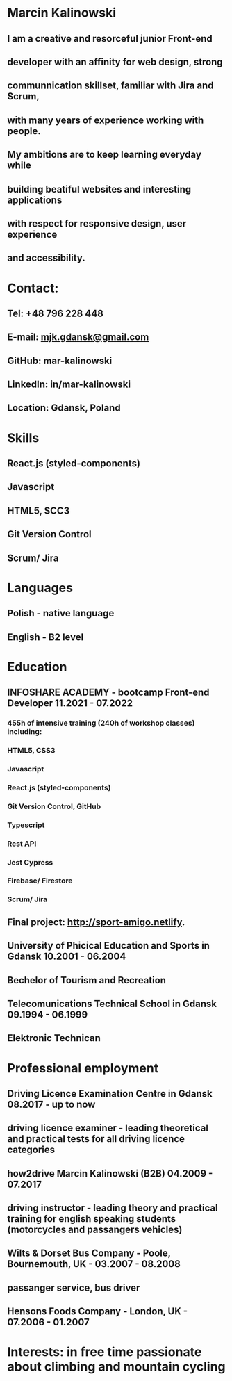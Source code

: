 # Marcin Kalinowski

## I am a creative and resorceful junior Front-end

## developer with an affinity for web design, strong

## communnication skillset, familiar with Jira and Scrum,

## with many years of experience working with people.

## My ambitions are to keep learning everyday while

## building beatiful websites and interesting applications

## with respect for responsive design, user experience

## and accessibility.

# Contact:

## Tel: +48 796 228 448

## E-mail: mjk.gdansk@gmail.com

## GitHub: mar-kalinowski

## LinkedIn: in/mar-kalinowski

## Location: Gdansk, Poland

# Skills

## React.js (styled-components)

## Javascript

## HTML5, SCC3

## Git Version Control

## Scrum/ Jira

# Languages

## Polish - native language

## English - B2 level

# Education

## INFOSHARE ACADEMY - bootcamp Front-end Developer 11.2021 - 07.2022

### 455h of intensive training (240h of workshop classes) including:

### HTML5, CSS3

### Javascript

### React.js (styled-components)

### Git Version Control, GitHub

### Typescript

### Rest API

### Jest Cypress

### Firebase/ Firestore

### Scrum/ Jira

## Final project: http://sport-amigo.netlify.

## University of Phicical Education and Sports in Gdansk 10.2001 - 06.2004

## Bechelor of Tourism and Recreation

## Telecomunications Technical School in Gdansk 09.1994 - 06.1999

## Elektronic Technican

# Professional employment

## Driving Licence Examination Centre in Gdansk 08.2017 - up to now

## driving licence examiner - leading theoretical and practical tests for all driving licence categories

## how2drive Marcin Kalinowski (B2B) 04.2009 - 07.2017

## driving instructor - leading theory and practical training for english speaking students (motorcycles and passangers vehicles)

## Wilts & Dorset Bus Company - Poole, Bournemouth, UK - 03.2007 - 08.2008

## passanger service, bus driver

## Hensons Foods Company - London, UK - 07.2006 - 01.2007

# Interests: in free time passionate about climbing and mountain cycling
